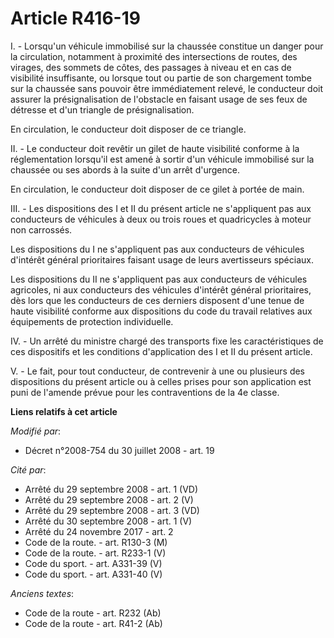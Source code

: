# Article R416-19

I. - Lorsqu'un véhicule immobilisé sur la chaussée constitue un danger pour la circulation, notamment à proximité des
intersections de routes, des virages, des sommets de côtes, des passages à niveau et en cas de visibilité insuffisante, ou
lorsque tout ou partie de son chargement tombe sur la chaussée sans pouvoir être immédiatement relevé, le conducteur doit
assurer la présignalisation de l'obstacle en faisant usage de ses feux de détresse et d'un triangle de présignalisation. 

En circulation, le conducteur doit disposer de ce triangle. 

II. - Le conducteur doit revêtir un gilet de haute visibilité conforme à la réglementation lorsqu'il est amené à sortir d'un
véhicule immobilisé sur la chaussée ou ses abords à la suite d'un arrêt d'urgence. 

En circulation, le conducteur doit disposer de ce gilet à portée de main. 

III. - Les dispositions des I et II du présent article ne s'appliquent pas aux conducteurs de véhicules à deux ou trois roues
et quadricycles à moteur non carrossés. 

Les dispositions du I ne s'appliquent pas aux conducteurs de véhicules d'intérêt général prioritaires faisant usage de leurs
avertisseurs spéciaux. 

Les dispositions du II ne s'appliquent pas aux conducteurs de véhicules agricoles, ni aux conducteurs des véhicules d'intérêt
général prioritaires, dès lors que les conducteurs de ces derniers disposent d'une tenue de haute visibilité conforme aux
dispositions du code du travail relatives aux équipements de protection individuelle. 

IV. - Un arrêté du ministre chargé des transports fixe les caractéristiques de ces dispositifs et les conditions
d'application des I et II du présent article.

V. - Le fait, pour tout conducteur, de contrevenir à une ou plusieurs des dispositions du présent article ou à celles prises
pour son application est puni de l'amende prévue pour les contraventions de la 4e classe.

**Liens relatifs à cet article**

_Modifié par_:

  - Décret n°2008-754 du 30 juillet 2008 - art. 19

_Cité par_:

  - Arrêté du 29 septembre 2008 - art. 1 (VD)
  - Arrêté du 29 septembre 2008 - art. 2 (V)
  - Arrêté du 29 septembre 2008 - art. 3 (VD)
  - Arrêté du 30 septembre 2008 - art. 1 (V)
  - Arrêté du 24 novembre 2017 - art. 2
  - Code de la route. - art. R130-3 (M)
  - Code de la route. - art. R233-1 (V)
  - Code du sport. - art. A331-39 (V)
  - Code du sport. - art. A331-40 (V)

_Anciens textes_:

  - Code de la route - art. R232 (Ab)
  - Code de la route - art. R41-2 (Ab)
